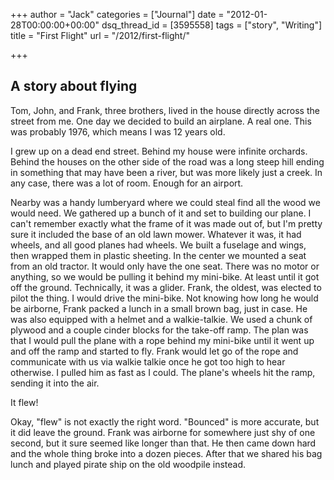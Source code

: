 +++
author = "Jack"
categories = ["Journal"]
date = "2012-01-28T00:00:00+00:00"
dsq_thread_id = [3595558]
tags = ["story", "Writing"]
title = "First Flight"
url = "/2012/first-flight/"

+++

## A story about flying
          
Tom, John, and Frank, three brothers, lived in the house directly across the street from me. One day we decided to build an airplane. A real one. This was probably 1976, which means I was 12 years old.

I grew up on a dead end street. Behind my house were infinite orchards. Behind the houses on the other side of the road was a long steep hill ending in something that may have been a river, but was more likely just a creek. In any case, there was a lot of room. Enough for an airport.

Nearby was a handy lumberyard where we could steal find all the wood we would need. We gathered up a bunch of it and set to building our plane. I can't remember exactly what the frame of it was made out of, but I'm pretty sure it included the base of an old lawn mower. Whatever it was, it had wheels, and all good planes had wheels. We built a fuselage and wings, then wrapped them in plastic sheeting. In the center we mounted a seat from an old tractor. It would only have the one seat. There was no motor or anything, so we would be pulling it behind my mini-bike. At least until it got off the ground. Technically, it was a glider. Frank, the oldest, was elected to pilot the thing. I would drive the mini-bike. Not knowing how long he would be airborne, Frank packed a lunch in a small brown bag, just in case. He was also equipped with a helmet and a walkie-talkie. We used a chunk of plywood and a couple cinder blocks for the take-off ramp. The plan was that I would pull the plane with a rope behind my mini-bike until it went up and off the ramp and started to fly. Frank would let go of the rope and communicate with us via walkie talkie once he got too high to hear otherwise. I pulled him as fast as I could. The plane's wheels hit the ramp, sending it into the air.

It flew!

Okay, "flew" is not exactly the right word. "Bounced" is more accurate, but it did leave the ground. Frank was airborne for somewhere just shy of one second, but it sure seemed like longer than that. He then came down hard and the whole thing broke into a dozen pieces. After that we shared his bag lunch and played pirate ship on the old woodpile instead.
